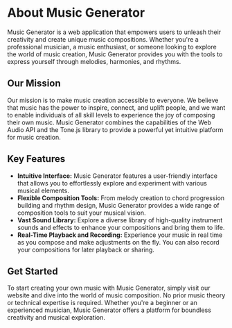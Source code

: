 # About Music Generator

Music Generator is a web application that empowers users to unleash their creativity and create unique music compositions. Whether you're a professional musician, a music enthusiast, or someone looking to explore the world of music creation, Music Generator provides you with the tools to express yourself through melodies, harmonies, and rhythms.

## Our Mission

Our mission is to make music creation accessible to everyone. We believe that music has the power to inspire, connect, and uplift people, and we want to enable individuals of all skill levels to experience the joy of composing their own music. Music Generator combines the capabilities of the Web Audio API and the Tone.js library to provide a powerful yet intuitive platform for music creation.

## Key Features

- **Intuitive Interface:** Music Generator features a user-friendly interface that allows you to effortlessly explore and experiment with various musical elements.
- **Flexible Composition Tools:** From melody creation to chord progression building and rhythm design, Music Generator provides a wide range of composition tools to suit your musical vision.
- **Vast Sound Library:** Explore a diverse library of high-quality instrument sounds and effects to enhance your compositions and bring them to life.
- **Real-Time Playback and Recording:** Experience your music in real time as you compose and make adjustments on the fly. You can also record your compositions for later playback or sharing.

## Get Started

To start creating your own music with Music Generator, simply visit our website and dive into the world of music composition. No prior music theory or technical expertise is required. Whether you're a beginner or an experienced musician, Music Generator offers a platform for boundless creativity and musical exploration.

